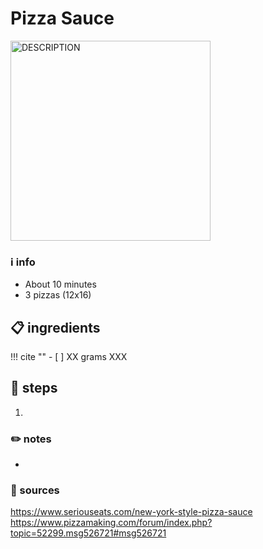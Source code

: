 # Pizza Sauce  
<img src="URL" alt="DESCRIPTION" width="320"/>

### ℹ️ info  
* About 10 minutes  
* 3 pizzas (12x16)  

## 📋 ingredients  
!!! cite ""
	- [ ] XX	grams	XXX

## 🔪 steps  
1. 

### ✏️ notes  
* 

### 🔗 sources  
https://www.seriouseats.com/new-york-style-pizza-sauce  
https://www.pizzamaking.com/forum/index.php?topic=52299.msg526721#msg526721  
